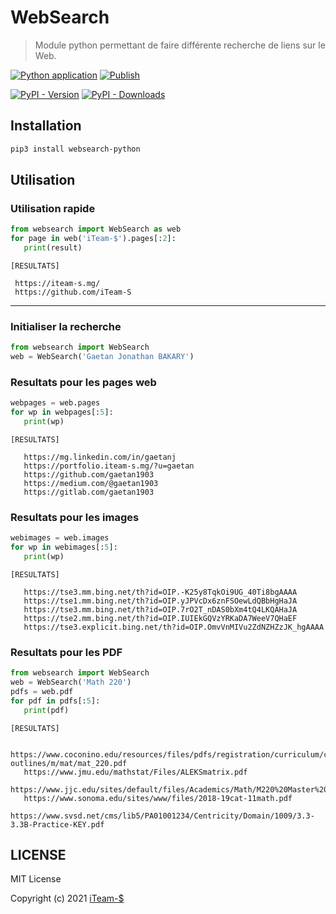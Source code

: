 # WebSearch

> Module python permettant de faire différente recherche de liens sur le Web.


[![Python application](https://github.com/iTeam-S/WebSearch/actions/workflows/python-test.yml/badge.svg)](https://github.com/iTeam-S/WebSearch/actions/workflows/python-test.yml)
[![Publish](https://github.com/iTeam-S/WebSearch/actions/workflows/pip-upload.yml/badge.svg)](https://github.com/iTeam-S/WebSearch/actions/workflows/pip-upload.yml)

[![PyPI - Version](https://img.shields.io/pypi/v/websearch-python?style=for-the-badge)](https://pypi.org/project/websearch-python/)
[![PyPI - Downloads](https://img.shields.io/pypi/dm/websearch-python?label=DOWNLOADS&style=for-the-badge)](https://pypi.org/project/websearch-python/)



## Installation

```sh
pip3 install websearch-python
```

## Utilisation

### Utilisation rapide

```python
from websearch import WebSearch as web
for page in web('iTeam-$').pages[:2]:
   print(result)
```

```
[RESULTATS]

 https://iteam-s.mg/
 https://github.com/iTeam-S
```
__________________________

### Initialiser la recherche

```python
from websearch import WebSearch
web = WebSearch('Gaetan Jonathan BAKARY')
```

### Resultats pour les pages web

```python
webpages = web.pages
for wp in webpages[:5]:
   print(wp)
```

```
[RESULTATS]

   https://mg.linkedin.com/in/gaetanj
   https://portfolio.iteam-s.mg/?u=gaetan
   https://github.com/gaetan1903
   https://medium.com/@gaetan1903
   https://gitlab.com/gaetan1903
```


### Resultats pour les images

```python
webimages = web.images
for wp in webimages[:5]:
   print(wp)
```

```
[RESULTATS]

   https://tse3.mm.bing.net/th?id=OIP.-K25y8TqkOi9UG_40Ti8bgAAAA
   https://tse1.mm.bing.net/th?id=OIP.yJPVcDx6znFSOewLdQBbHgHaJA
   https://tse3.mm.bing.net/th?id=OIP.7rO2T_nDAS0bXm4tQ4LKQAHaJA
   https://tse2.mm.bing.net/th?id=OIP.IUIEkGQVzYRKaDA7WeeV7QHaEF
   https://tse3.explicit.bing.net/th?id=OIP.OmvVnMIVu2ZdNZHZzJK_hgAAAA
```


### Resultats pour les PDF

```python
from websearch import WebSearch
web = WebSearch('Math 220')
pdfs = web.pdf
for pdf in pdfs[:5]:
   print(pdf)
```

```
[RESULTATS]

   https://www.coconino.edu/resources/files/pdfs/registration/curriculum/course-outlines/m/mat/mat_220.pdf
   https://www.jmu.edu/mathstat/Files/ALEKSmatrix.pdf
   https://www.jjc.edu/sites/default/files/Academics/Math/M220%20Master%20Syllabus%20SP18.pdf
   https://www.sonoma.edu/sites/www/files/2018-19cat-11math.pdf
   https://www.svsd.net/cms/lib5/PA01001234/Centricity/Domain/1009/3.3-3.3B-Practice-KEY.pdf
```


## LICENSE

MIT License

Copyright (c) 2021 [iTeam-$](https://iteam-s.mg)

